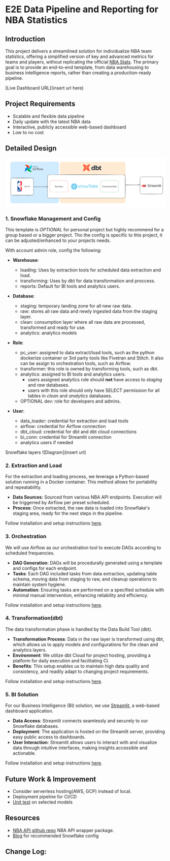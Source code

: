 # E2E Data Pipeline and Reporting for NBA Statistics

## Introduction

This project delivers a streamlined solution for individualize NBA team statistics, offering a simplified version of key and advanced metrics for teams and players, without replicating the official [NBA Stats](https://www.nba.com/stats). The primary goal is to provide an end-to-end template, from data warehousing to business intelligence reports, rather than creating a production-ready pipeline.

[Live Dashboard URL](insert url here)

## Project Requirements
- Scalable and flexible data pipeline
- Daily update with the latest NBA data
- Interactive, publicly accessible web-based dashboard
- Low to no cost

## Detailed Design
![Diagram](https://github.com/mbo0000/nba_e2e_data_pipeline/blob/main/images/pipeline.png)

### 1. Snowflake Management and Config
This template is *OPTIONAL* for personal project but highly recommend for a group based or a bigger project. Tho the config is specific to this project, it can be adjusted/enhanced to your projects needs.

With account admin role, config the following:

- **Warehouse**: 
    - loading: Uses by extraction tools for scheduled data extraction and load.
    - transforming: Uses by dbt for data transformation and proccess.
    - reports: Default for BI tools and analytics users.

- **Database**: 
    - staging: temporary landing zone for all new raw data.
    - raw: stores all raw data and newly ingested data from the staging layer. 
    - clean: consumption layer where all raw data are processed, transformed and ready for use.
    - analytics: analytics models

- **Role**:
    - pc_user: assigned to data extract/load tools, such as the python dockerize container or 3rd party tools like Fivetran and Stitch. It also can be assign to orchestration tools, such as Airflow. 
    - transformer: this role is owned by transforming tools, such as dbt. 
    - analytics: assigned to BI tools and analytics users.
        - users assigned analytics role should **not** have access to *staging* and *raw* databases. 
        - users with this role should only have SELECT permission for all tables in *clean* and *analytics* databases.
    - OPTIONAL dev: role for developers and admins.

- **User**:
    - data_loader: credential for extraction and load tools
    - airflow: credential for Airflow connection
    - dbt_cloud: credential for dbt and dbt cloud connections
    - bi_conn: credential for Streamlit connection
    - analytics users if needed

Snowflake layers
![Diagram](insert url)

### 2. Extraction and Load

For the extraction and loading process, we leverage a Python-based solution running in a Docker container. This method allows for portability and repeatability.
- **Data Sources**: Sourced from various NBA API endpoints. Execution will be triggerred by Airflow per preset scheduled.
- **Process**: Once extracted, the raw data is loaded into Snowflake's staging area, ready for the next steps in the pipeline.

Follow installation and setup instructions [here](https://github.com/mbo0000/nba_e2e_extractor_package.git).

### 3. Orchestration
We will use Airflow as our orchestration tool to execute DAGs according to scheduled frequencies.
- **DAG Generation**: DAGs will be procedurally generated using a template and configs for each endpoint. 
- **Tasks**: Each DAG included tasks from data extraction, updating table schema, moving data from staging to raw, and cleanup operations to maintain system hygiene.
- **Automation**: Ensuring tasks are performed on a specified schedule with minimal manual intervention, enhancing reliability and efficiency.

Follow installation and setup instructions [here](https://github.com/mbo0000/nba_e2e_airflow).

### 4. Transformation(dbt)
The data transformation phase is handled by the Data Build Tool (dbt).
- **Transformation Process**: Data in the raw layer is transformed using dbt, which allows us to apply models and configurations for the clean and analytics layers.
- **Environment**: We utilize dbt Cloud for project hosting, providing a platform for daily execution and facilitating CI.
- **Benefits**: This setup enables us to maintain high data quality and consistency, and readily adapt to changing project requirements.

Follow installation and setup instructions [here](https://github.com/mbo0000/nba_e2e_dbt_dev).

### 5. BI Solution

For our Business Intelligence (BI) solution, we use [Streamlit](https://streamlit.io/cloud), a web-based dashboard application.
- **Data Access**: Streamlit connects seamlessly and securely to our Snowflake databases.
- **Deployment**: The application is hosted on the Streamlit server, providing easy public access to dashboards.
- **User Interaction**: Streamlit allows users to interact with and visualize data through intuitive interfaces, making insights accessible and actionable.

Follow installation and setup instructions [here](https://github.com/mbo0000/nba_e2e_streamlit_dash_app).

## Future Work & Improvement
- Consider serverless hosting(AWS, GCP) instead of local.
- Deployment pipeline for CI/CD
- [Unit test](https://docs.getdbt.com/docs/build/unit-tests) on selected models

## Resources
- [NBA API github repo](https://github.com/swar/nba_api) NBA API wrapper package.
- [Blog](https://www.getdbt.com/blog/how-we-configure-snowflake) for recommended Snowflake config

## Change Log:
